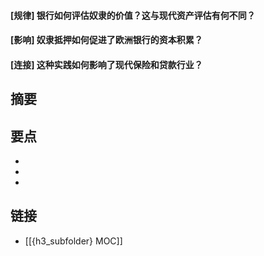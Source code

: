 #### [规律] 银行如何评估奴隶的价值？这与现代资产评估有何不同？


#### [影响] 奴隶抵押如何促进了欧洲银行的资本积累？


#### [连接] 这种实践如何影响了现代保险和贷款行业？


## 摘要


## 要点

- 
- 
- 

## 链接

- [[{h3_subfolder} MOC]]
